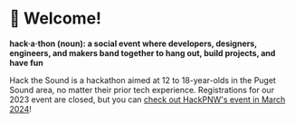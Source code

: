 # 👋 Welcome!
**hack·​a·​thon (noun): a social event where developers, designers, engineers, and makers band together to hang out, build projects, and have fun**

Hack the Sound is a hackathon aimed at 12 to 18-year-olds in the Puget Sound area, no matter their prior tech experience. Registrations for our 2023 event are closed, but you can [check out HackPNW's event in March 2024](https://hackpnw.org/)!
